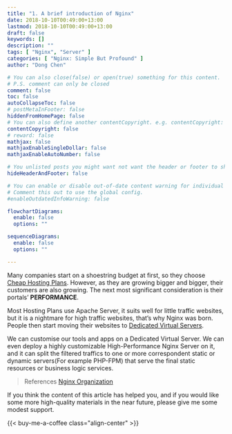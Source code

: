 ```yaml
---
title: "1. A brief introduction of Nginx"
date: 2018-10-10T00:49:00+13:00
lastmod: 2018-10-10T00:49:00+13:00
draft: false
keywords: []
description: ""
tags: [ "Nginx", "Server" ]
categories: [ "Nginx: Simple But Profound" ]
author: "Dong Chen"

# You can also close(false) or open(true) something for this content.
# P.S. comment can only be closed
comment: false
toc: false
autoCollapseToc: false
# postMetaInFooter: false
hiddenFromHomePage: false
# You can also define another contentCopyright. e.g. contentCopyright: "This is another copyright."
contentCopyright: false
# reward: false
mathjax: false
mathjaxEnableSingleDollar: false
mathjaxEnableAutoNumber: false

# You unlisted posts you might want not want the header or footer to show
hideHeaderAndFooter: false

# You can enable or disable out-of-date content warning for individual post.
# Comment this out to use the global config.
#enableOutdatedInfoWarning: false

flowchartDiagrams:
  enable: false
  options: ""

sequenceDiagrams: 
  enable: false
  options: ""

---
```


<!--more-->

Many companies start on a shoestring budget at first, so they choose [Cheap Hosting Plans](https://www.shareasale.com/r.cfm?u=1988370&m=41388&b=394686). However, as they are growing bigger and bigger, their customers are also growing. The next most significant consideration is their portals’ **PERFORMANCE**.

Most Hosting Plans use Apache Server, it suits well for little traffic websites, but it is a nightmare for high traffic websites, that’s why Nginx was born. People then start moving their websites to [Dedicated Virtual Servers](https://www.linode.com/?r=6dbaf596fccc4d80aa991a21e94127870ad098ab).

We can customise our tools and apps on a Dedicated Virtual Server. We can even deploy a highly customizable High-Performance Nginx Server on it, and it can split the filtered traffics to one or more correspondent static or dynamic servers(For example PHP-FPM) that serve the final static resources or business logic services.

> References
> [Nginx Organization](http://nginx.org/)

If you think the content of this article has helped you, and if you would like some more high-quality materials in the near future, please give me some modest support.

<!-- Buy Me a Coffee Button -->
{{< buy-me-a-coffee class="align-center" >}}
